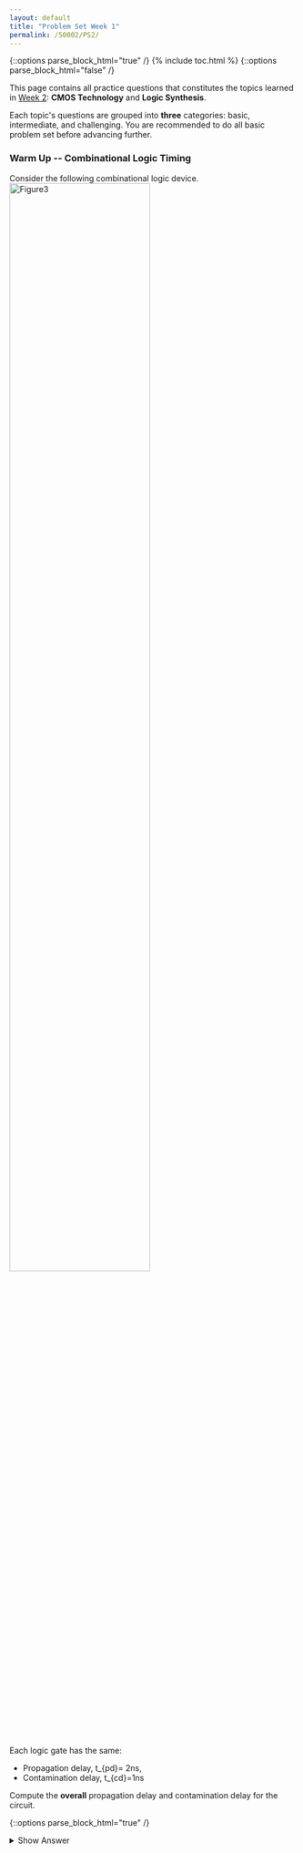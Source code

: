 ```yaml
---
layout: default
title: "Problem Set Week 1"
permalink: /50002/PS2/
---
```


{::options parse_block_html="true" /}
{% include toc.html %}
{::options parse_block_html="false" /}

This page contains all practice questions that constitutes the topics learned in <ins>Week 2</ins>: **CMOS Technology** and **Logic Synthesis**. 

Each topic's questions are grouped into **three** categories: basic, intermediate, and challenging. You are recommended to do all basic problem set before advancing further. 

### Warm Up -- Combinational Logic Timing

Consider the following combinational logic device.
<img src="https://www.dropbox.com/s/hsjn3h2yy149dxx/Q10.png?raw=1"  alt="Figure3"  width="70%">

 Each logic gate has the same:
 - Propagation delay,  t_{pd}= 2ns, 
 - Contamination delay, t_{cd}=1ns

Compute the **overall** propagation delay and contamination delay for the circuit. 

{::options parse_block_html="true" /}  <details>  <summary markdown="span">Show Answer</summary>

Overal  t_{pd} = 6nstpd​=6ns  (counting paths from the AND gate, OR gate, and XOR gate). 

Overall  t_{cd} = 1nstcd​=1ns  (counting the shortest path from XOR gate only). 

\fi

\newpage

### Warm Up -- Tracing CMOS Circuit

Draw the truth table for the following CMOS circuitry:

\includepic{0.4}{Q11}{}

\ifanswers \beginsol \begin{table}[h] \centering \begin{tabular} {c|c|c|c} A & B & C & OUT \\ \hline 0 & 0 & 0 & 1 \\ 0 & 0 & 1 & 1 \\ 0 & 1 & 0 & 1 \\ 0 & 1 & 1 & 1 \\ 1 & 0 & 0 & 1 \\ 1 & 0 & 1 & 0 \\ 1 & 1 & 0 & 0 \\ 1 & 1 & 1 & 0 \\ \hline \end{tabular} \caption{} \end{table}

\fi

\newpage

### Full Adder Timing Analysis

Refer to the FA circuitry below, \includepic{0.3}{Q12}{} Compute the  t_{pd}tpd​  and  t_{cd}tcd​  of the full adder above.~\ If we were to put several of these FAs to form an 8-bit ripple-carry adder as shown, **compute the  t_{pd**  and  t_{cd}tcd​  of an 8-bit ripple-carry adder made of 8 of these FA circuits}. In the figure,  C_0C0​  is assumed to be grounded for this particular instance, so this sample device can only add two numbers and not subtract them. \textit{However, is the computation of  t_{pd}tpd​  and  t_{cd}tcd​  of an 8-bit ripple carry adder usage specific?}. \includepic{0.45}{Q13}{} \ifanswers \beginsol  t_{pd}tpd​  is 1.8 and the  t_{cd}tcd​  is 0.3 for the FA. For the 8-bit ripple-carry adder, we do not have an input  C_0C0​  as it is grounded. However the  t_{cd}tcd​  is \textit{still} 0.3 as the specification of contamination delay is not usage specific. Its  t_{pd}tpd​  is eight times bigger than a single FA,  t_{pd} = 14.4tpd​=14.4.~\ ~\ However if the question is asking for the  t_{cd}tcd​  of  **this**  particular device with no  C_0C0​  at all (and not 8-bit ripple carry adder), then the answer is  **0.6ns**  since there's no  C_0C0​.

\fi

\newpage

### Combinational Construction Rules

In lecture, we learned two basic principles regarding the class of combinational devices. The first allows us to build a combinational device from, e.g., electronic components. A combinational device is a circuit element that has:

1.  one or more digital inputs
2.  one or more digital outputs
3.  a functional specification that details the value of each output for every possible combination of valid input values
4.  a timing specification consisting (at minimum) of an upper bound  t_{pd}tpd​  on the required time for the device to compute the specified output values from an arbitrary set of stable, valid input values.

while the second allows us to construct complex combinational devices from acyclic circuits containing simpler ones. A set of interconnected elements is a combinational device if:

1.  each circuit element is combinational
2.  every input is connected to exactly one output or to some vast supply of 0's and 1's
3.  the circuit contains no directed cycles

In this problem, we ask you to think carefully about why these rules work - in particular, why an acyclic circuit of combinational devices, constructed according to the second principle, is itself a combinational device as defined by the first. You may assume for the following that every input and output is a logical 0 or 1. Consider the following 2-input acyclic circuit whose two components, A and B, are each combinational devices:

\includepic{0.5}{Q1.png}

The propagation delay - the upper bound on the output settling time - for each device is specified in nanoseconds. The functional specifications for each component are given as truth tables detailing output values for each combination of inputs:

\begin{table}[h] \centering \begin{tabular}{c c|c c c c | c}  a_0a0​  &  a_1a1​  &  A _{a_0, a_1}Aa0​,a1​​  & \hspace{2cm} &  b_0b0​  &.  b_1b1​  &  B_{b_0. b_1}Bb0​.b1​​  \\ \hline 0 & 0 & 1 & & 0 & 0 & 0\ 0 & 1 & 0 & & 0 & 1 & 0\ 1 & 0 & 0 & & 1 & 0 & 0\ 1 & 1 & 1 & & 1 & 1 & 1\ \hline \end{tabular} \caption{} \end{table}

Answer the following questions,

1.  Give a truth table for the acyclic circuit, i.e. a table that specifies the value of z for each of the possible combinations of input values on x and y.

\ifanswers \beginsol

\begin{table}[h] \centering \begin{tabular}{c c | c} x & y & z \\ \hline 0 & 0 & 0 \\ 0 & 1 & 0 \\ 1 & 0 & 0 \\ 1 & 1 & 1 \\ \hline \end{tabular} \caption{} \end{table} \fi

1.  Describe a general procedure by which a truth table can be computed for each output of an arbitrary acyclic circuit containing only combinational components. \textit{Hint : construct a functional specification to each circuit node}. \ifanswers \beginsol We can construct the truth table from left to right, i.e: solve the truth table for each component from the leftmost all the way to the rightmost one by one. \fi
    
2.  Specify a propagation delay (the upper bound required for each combinational device) for the circuit.
    

\ifanswers \beginsol The total propagation delay is  3 + 2 = 53+2=5.

\fi

1.  Describe a general procedure by which a propagation delay can be computed for an arbitrary acyclic circuit containing only combinational components. \textit{Hint: add a timing specification to each circuit node}.

\ifanswers \beginsol One has to find the longest path from input to output to find the total propagation delay of the combinational circuit. \fi

1.  Do your general procedures for computing functional specifications and propagation delays work if the restriction to acyclic circuits is relaxed? Explain.

\ifanswers \beginsol No, the signal can propagate back in the circuit so using the longest path to calculate  t_{pd}tpd​  is not accurate. \fi

\newpage

### CMOS Circuit Boolean Expression

\includepic{0.5}{Q9}{} Draw the truth table of the CMOS circuit above. What is the boolean expression for the CMOS circuit shown?

\ifanswers \beginsol  F = \overline{A(B+C)D}F=A(B+C)D​

\begin{table}[h] \centering \begin{tabular} {c|c|c|c|c} A & B & C & D & F \\ \hline 0 & 0 & 0 & 0 & 1 \\ 0 & 0 & 0 & 1 & 1 \\ 0 & 0 & 1 & 0 & 1 \\ 0 & 0 & 1 & 1 & 1 \\ 0 & 1 & 0 & 0 & 1 \\ 0 & 1 & 0 & 1 & 0 \\ 0 & 1 & 1 & 0 & 0 \\ 0 & 1 & 1 & 1 & 0 \\ 1 & 0 & 0 & 0 & 1 \\ 1 & 0 & 0 & 1 & 1 \\ 1 & 0 & 1 & 0 & 0 \\ 1 & 0 & 1 & 1 & 0 \\ 1 & 1 & 0 & 0 & 1 \\ 1 & 1 & 0 & 1 & 0 \\ 1 & 1 & 1 & 0 & 1 \\ 1 & 1 & 1 & 1 & 0 \\ \hline \end{tabular} \caption{} \end{table}

\fi
<!--stackedit_data:
eyJoaXN0b3J5IjpbMjEyMzA3NDkwNiwxMDI1MzY0NTg0XX0=
-->